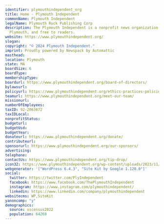 ```yaml
---
identifier: plymouthindependent_org
title: Home - Plymouth Independent
commonName: Plymouth Independent
legalName: Plymouth Rock Publishing Corp
description: The Plymouth Independent is a nonprofit news organization focused on
  Plymouth, and free to readers.
website: https://www.plymouthindependent.org/
slogan:
copyright: "© 2024 Plymouth Independent."
imprint: Proudly powered by Newspack by Automattic
masthead:
location: Plymouth
state: MA
boardSize: 6
boardType:
membershipType:
boardurl: https://www.plymouthindependent.org/board-of-directors/
bylawsurl:
policyurl: https://www.plymouthindependent.org/ethics-practices-policies/
teamurl: https://www.plymouthindependent.org/meet-our-team/
missionurl:
numberOfEmployees:
taxID: 92-2063672
taxIDLocal:
nonprofitStatus:
budgeturl:
budgetUsd:
budgetYear:
donateurl: https://www.plymouthindependent.org/donate/
contributeurl:
sponsorurl: https://www.plymouthindependent.org/our-sponsors/
advertising:
telephone:
contactUs: https://www.plymouthindependent.org/tip-drop/
icon32: https://www.plymouthindependent.org/wp-content/uploads/2023/11/cropped-Plymouth-Independent-Logo-PI-512-32x32.png
webgenerator: '["WordPress 6.4.3", "Site Kit by Google 1.120.0"]'
social:
  twitter: https://twitter.com/PlyIndependent
  facebook: https://www.facebook.com/ThePlymouthIndependent
  instagram: https://www.instagram.com/plymouthindependent/
  linkedin: https://www.linkedin.com/company/plymouthindependent
websitecms: WP,SiteKit
yanoncomp: "y"
demographics:
  source: uscensus2022
  population: 64269
---
```

